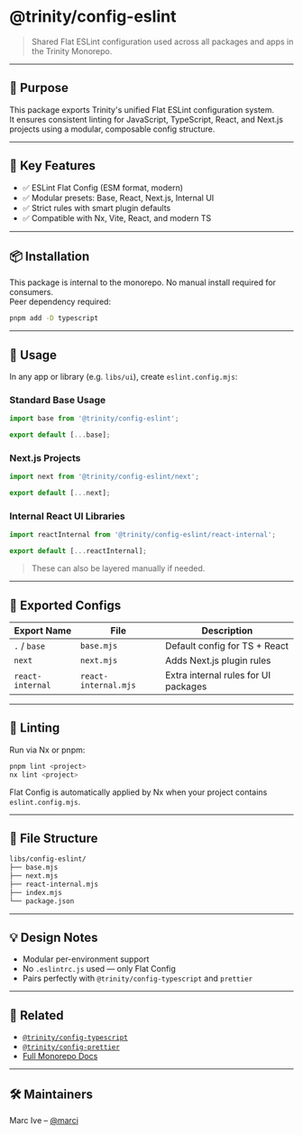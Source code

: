 # @trinity/config-eslint

> Shared Flat ESLint configuration used across all packages and apps in the Trinity Monorepo.

---

## 🧠 Purpose

This package exports Trinity's unified Flat ESLint configuration system.  
It ensures consistent linting for JavaScript, TypeScript, React, and Next.js projects using a modular, composable config structure.

---

## 🧱 Key Features

- ✅ ESLint Flat Config (ESM format, modern)
- ✅ Modular presets: Base, React, Next.js, Internal UI
- ✅ Strict rules with smart plugin defaults
- ✅ Compatible with Nx, Vite, React, and modern TS

---

## 📦 Installation

This package is internal to the monorepo. No manual install required for consumers.  
Peer dependency required:

```bash
pnpm add -D typescript
```

---

## 🔧 Usage

In any app or library (e.g. `libs/ui`), create `eslint.config.mjs`:

### Standard Base Usage

```js
import base from '@trinity/config-eslint';

export default [...base];
```

### Next.js Projects

```js
import next from '@trinity/config-eslint/next';

export default [...next];
```

### Internal React UI Libraries

```js
import reactInternal from '@trinity/config-eslint/react-internal';

export default [...reactInternal];
```

> These can also be layered manually if needed.

---

## 🔎 Exported Configs

| Export Name        | File                  | Description                            |
|--------------------|-----------------------|----------------------------------------|
| `.` / `base`        | `base.mjs`            | Default config for TS + React          |
| `next`             | `next.mjs`            | Adds Next.js plugin rules              |
| `react-internal`   | `react-internal.mjs`  | Extra internal rules for UI packages   |

---

## 🧪 Linting

Run via Nx or pnpm:

```bash
pnpm lint <project>
nx lint <project>
```

Flat Config is automatically applied by Nx when your project contains `eslint.config.mjs`.

---

## 📁 File Structure

```txt
libs/config-eslint/
├── base.mjs
├── next.mjs
├── react-internal.mjs
├── index.mjs
└── package.json
```

---

## 💡 Design Notes

- Modular per-environment support
- No `.eslintrc.js` used — only Flat Config
- Pairs perfectly with `@trinity/config-typescript` and `prettier`

---

## 🔗 Related

- [`@trinity/config-typescript`](../config-typescript)
- [`@trinity/config-prettier`](../config-prettier)
- [Full Monorepo Docs](../../README.md)

---

## 🛠 Maintainers

Marc Ive – [@marci](mailto:marci@mannys.co.za)

